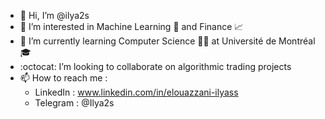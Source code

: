 - 👋 Hi, I’m @ilya2s
- 👀 I’m interested in Machine Learning 🧠 and Finance 📈
- 🌱 I’m currently learning Computer Science 👨‍💻 at Université de Montréal 🎓
- :octocat: I’m looking to collaborate on algorithmic trading projects
- 📫 How to reach me :
  - LinkedIn :  www.linkedin.com/in/elouazzani-ilyass
  - Telegram : @Ilya2s

<!---
ilya2s/ilya2s is a ✨ special ✨ repository because its `README.md` (this file) appears on your GitHub profile.
You can click the Preview link to take a look at your changes.
--->
